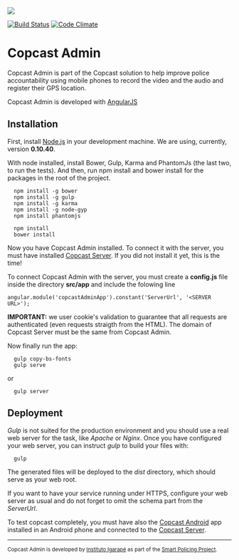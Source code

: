<a href="https://zenhub.io"><img src="https://raw.githubusercontent.com/ZenHubIO/support/master/zenhub-badge.png"></a>

[![Build Status](https://travis-ci.org/igarape/copcast-admin.svg?branch=develop)](https://travis-ci.org/igarape/copcast-admin)
[![Code Climate](https://codeclimate.com/github/igarape/copcast-admin/badges/gpa.svg)](https://codeclimate.com/github/igarape/mogi-server)
# Copcast Admin

Copcast Admin is part of the Copcast solution to help improve police accountability using mobile phones to record the video and the audio and register their GPS location.

Copcast Admin is developed with <a href="https://angularjs.org">AngularJS</a>

## Installation

First, install <a href="https://nodejs.org">Node.js</a> in your development machine. We are using, currently, version <b>0.10.40</b>.

With node installed, install Bower, Gulp, Karma and PhantomJs (the last two, to run the tests). And then, run npm install and bower install for the packages in the root of the project.

```
  npm install -g bower
  npm install -g gulp
  npm install -g karma
  npm install -g node-gyp
  npm install phantomjs
  
  npm install
  bower install
```
Now you have Copcast Admin installed. To connect it with the server, you must have installed <a href="https://github.com/igarape/mogi-server">Copcast Server</a>. If you did not install it yet, this is the time!

To connect Copcast Admin with the server, you must create a <b>config.js</b> file inside the directory <b>src/app</b> and include the folowing line

```
angular.module('copcastAdminApp').constant('ServerUrl', '<SERVER URL>');
```
<b>IMPORTANT:</b>
we user cookie's validation to guarantee that all requests are authenticated (even requests straigth from the HTML). The domain of Copcast Server must be the same from Copcast Admin.

Now finally run the app:

```
  gulp copy-bs-fonts
  gulp serve
```

or

```
  gulp server
```


## Deployment

_Gulp_ is not suited for the production environment and you should use a real web server for the task, like _Apache_ or _Nginx_.
Once you have configured your web server, you can instruct _gulp_ to build your files with:

```
  gulp
```

The generated files will be deployed to the _dist_ directory, which should serve as your web root.

If you want to have your service running under HTTPS, configure your web server as usual and do not forget to omit the schema part from the _ServerUrl_.


To test copcast completely, you must have also the <a href="https://github.com/igarape/copcast-android">Copcast Android</a> app installed in an Android phone and connected to the <a href="https://github.com/igarape/mogi-server">Copcast Server</a>.
<hr/>
<small>Copcast Admin is developed by <a href="http://www.igarape.org.br/en/">Instituto Igarapé</a> as part of the <a href="http://www.igarape.org.br/en/smart-policing/">Smart Policing Project</a>.</small>

